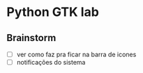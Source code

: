 # Python GTK lab

## Brainstorm

* [ ] ver como faz pra ficar na barra de icones
* [ ] notificações do sistema
